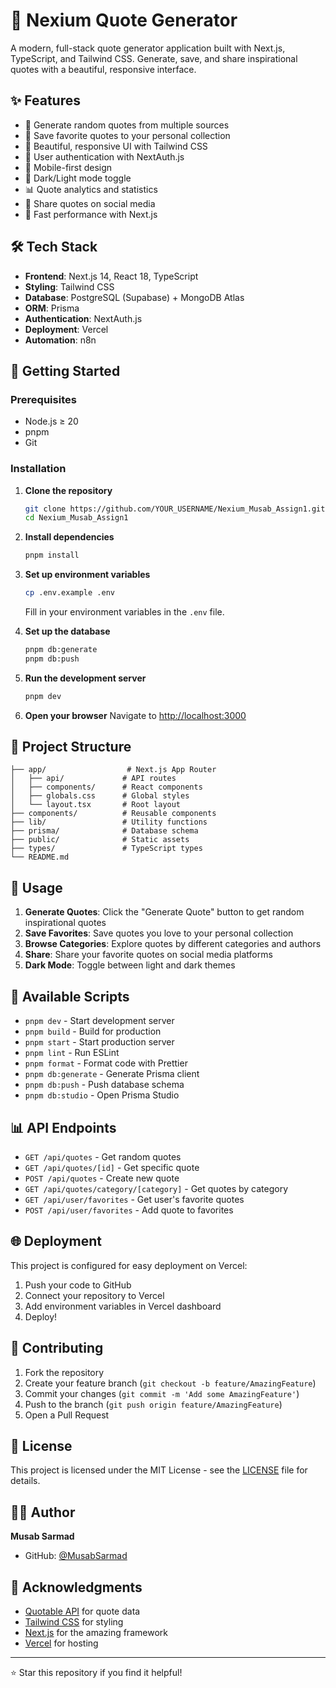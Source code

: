 # 📖 Nexium Quote Generator

A modern, full-stack quote generator application built with Next.js, TypeScript, and Tailwind CSS. Generate, save, and share inspirational quotes with a beautiful, responsive interface.

## ✨ Features

- 🎯 Generate random quotes from multiple sources
- 💾 Save favorite quotes to your personal collection
- 🎨 Beautiful, responsive UI with Tailwind CSS
- 🔐 User authentication with NextAuth.js
- 📱 Mobile-first design
- 🌙 Dark/Light mode toggle
- 📊 Quote analytics and statistics
- 🔗 Share quotes on social media
- 🚀 Fast performance with Next.js

## 🛠️ Tech Stack

- **Frontend**: Next.js 14, React 18, TypeScript
- **Styling**: Tailwind CSS
- **Database**: PostgreSQL (Supabase) + MongoDB Atlas
- **ORM**: Prisma
- **Authentication**: NextAuth.js
- **Deployment**: Vercel
- **Automation**: n8n

## 🚀 Getting Started

### Prerequisites

- Node.js ≥ 20
- pnpm
- Git

### Installation

1. **Clone the repository**

   ```bash
   git clone https://github.com/YOUR_USERNAME/Nexium_Musab_Assign1.git
   cd Nexium_Musab_Assign1
   ```

2. **Install dependencies**

   ```bash
   pnpm install
   ```

3. **Set up environment variables**

   ```bash
   cp .env.example .env
   ```

   Fill in your environment variables in the `.env` file.

4. **Set up the database**

   ```bash
   pnpm db:generate
   pnpm db:push
   ```

5. **Run the development server**

   ```bash
   pnpm dev
   ```

6. **Open your browser**
   Navigate to [http://localhost:3000](http://localhost:3000)

## 📁 Project Structure

```
├── app/                  # Next.js App Router
│   ├── api/             # API routes
│   ├── components/      # React components
│   ├── globals.css      # Global styles
│   └── layout.tsx       # Root layout
├── components/          # Reusable components
├── lib/                 # Utility functions
├── prisma/              # Database schema
├── public/              # Static assets
├── types/               # TypeScript types
└── README.md
```

## 🎯 Usage

1. **Generate Quotes**: Click the "Generate Quote" button to get random inspirational quotes
2. **Save Favorites**: Save quotes you love to your personal collection
3. **Browse Categories**: Explore quotes by different categories and authors
4. **Share**: Share your favorite quotes on social media platforms
5. **Dark Mode**: Toggle between light and dark themes

## 🔧 Available Scripts

- `pnpm dev` - Start development server
- `pnpm build` - Build for production
- `pnpm start` - Start production server
- `pnpm lint` - Run ESLint
- `pnpm format` - Format code with Prettier
- `pnpm db:generate` - Generate Prisma client
- `pnpm db:push` - Push database schema
- `pnpm db:studio` - Open Prisma Studio

## 📊 API Endpoints

- `GET /api/quotes` - Get random quotes
- `GET /api/quotes/[id]` - Get specific quote
- `POST /api/quotes` - Create new quote
- `GET /api/quotes/category/[category]` - Get quotes by category
- `GET /api/user/favorites` - Get user's favorite quotes
- `POST /api/user/favorites` - Add quote to favorites

## 🌐 Deployment

This project is configured for easy deployment on Vercel:

1. Push your code to GitHub
2. Connect your repository to Vercel
3. Add environment variables in Vercel dashboard
4. Deploy!

## 🤝 Contributing

1. Fork the repository
2. Create your feature branch (`git checkout -b feature/AmazingFeature`)
3. Commit your changes (`git commit -m 'Add some AmazingFeature'`)
4. Push to the branch (`git push origin feature/AmazingFeature`)
5. Open a Pull Request

## 📄 License

This project is licensed under the MIT License - see the [LICENSE](LICENSE) file for details.

## 👨‍💻 Author

**Musab Sarmad**

- GitHub: [@MusabSarmad](https://github.com/musabsarmadmir)

## 🙏 Acknowledgments

- [Quotable API](https://quotable.io/) for quote data
- [Tailwind CSS](https://tailwindcss.com/) for styling
- [Next.js](https://nextjs.org/) for the amazing framework
- [Vercel](https://vercel.com/) for hosting

---

⭐ Star this repository if you find it helpful!

